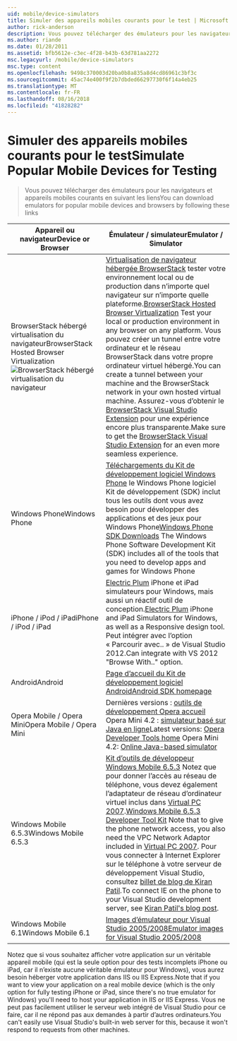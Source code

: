 ```yaml
---
uid: mobile/device-simulators
title: Simuler des appareils mobiles courants pour le test | Microsoft Docs
author: rick-anderson
description: Vous pouvez télécharger des émulateurs pour les navigateurs et appareils mobiles courants en suivant les liens
ms.author: riande
ms.date: 01/28/2011
ms.assetid: bfb5612e-c3ec-4f28-b43b-63d781aa2272
msc.legacyurl: /mobile/device-simulators
msc.type: content
ms.openlocfilehash: 9498c370003d20ba0b8a835a8d4cd86961c3bf3c
ms.sourcegitcommit: 45ac74e400f9f2b7dbded66297730f6f14a4eb25
ms.translationtype: MT
ms.contentlocale: fr-FR
ms.lasthandoff: 08/16/2018
ms.locfileid: "41828282"
---
```

<a name="simulate-popular-mobile-devices-for-testing"></a><span data-ttu-id="75448-103">Simuler des appareils mobiles courants pour le test</span><span class="sxs-lookup"><span data-stu-id="75448-103">Simulate Popular Mobile Devices for Testing</span></span>
====================
> <span data-ttu-id="75448-104">Vous pouvez télécharger des émulateurs pour les navigateurs et appareils mobiles courants en suivant les liens</span><span class="sxs-lookup"><span data-stu-id="75448-104">You can download emulators for popular mobile devices and browsers by following these links</span></span>


| <span data-ttu-id="75448-105">Appareil ou navigateur</span><span class="sxs-lookup"><span data-stu-id="75448-105">Device or Browser</span></span> | <span data-ttu-id="75448-106">Émulateur / simulateur</span><span class="sxs-lookup"><span data-stu-id="75448-106">Emulator / Simulator</span></span> |
| --- | --- |
| <span data-ttu-id="75448-107">BrowserStack hébergé virtualisation du navigateur</span><span class="sxs-lookup"><span data-stu-id="75448-107">BrowserStack Hosted Browser Virtualization</span></span> ![BrowserStack hébergé virtualisation du navigateur](device-simulators/_static/image1.png) | <span data-ttu-id="75448-109">[Virtualisation de navigateur hébergée BrowserStack](http://browserstack.com) tester votre environnement local ou de production dans n’importe quel navigateur sur n’importe quelle plateforme.</span><span class="sxs-lookup"><span data-stu-id="75448-109">[BrowserStack Hosted Browser Virtualization](http://browserstack.com) Test your local or production environment in any browser on any platform.</span></span> <span data-ttu-id="75448-110">Vous pouvez créer un tunnel entre votre ordinateur et le réseau BrowserStack dans votre propre ordinateur virtuel hébergé.</span><span class="sxs-lookup"><span data-stu-id="75448-110">You can create a tunnel between your machine and the BrowserStack network in your own hosted virtual machine.</span></span> <span data-ttu-id="75448-111">Assurez-vous d’obtenir le [BrowserStack Visual Studio Extension](https://visualstudiogallery.msdn.microsoft.com/2dfa32b1-3c47-439d-b1c5-9e28be18b81c) pour une expérience encore plus transparente.</span><span class="sxs-lookup"><span data-stu-id="75448-111">Make sure to get the [BrowserStack Visual Studio Extension](https://visualstudiogallery.msdn.microsoft.com/2dfa32b1-3c47-439d-b1c5-9e28be18b81c) for an even more seamless experience.</span></span> |
| <span data-ttu-id="75448-112">Windows Phone</span><span class="sxs-lookup"><span data-stu-id="75448-112">Windows Phone</span></span> | <span data-ttu-id="75448-113">[Téléchargements du Kit de développement logiciel Windows Phone](https://dev.windowsphone.com/downloadsdk) le Windows Phone logiciel Kit de développement (SDK) inclut tous les outils dont vous avez besoin pour développer des applications et des jeux pour Windows Phone</span><span class="sxs-lookup"><span data-stu-id="75448-113">[Windows Phone SDK Downloads](https://dev.windowsphone.com/downloadsdk) The Windows Phone Software Development Kit (SDK) includes all of the tools that you need to develop apps and games for Windows Phone</span></span> |
| <span data-ttu-id="75448-114">iPhone / iPod / iPad</span><span class="sxs-lookup"><span data-stu-id="75448-114">iPhone / iPod / iPad</span></span> | <span data-ttu-id="75448-115">[Electric Plum](http://www.electricplum.com/studio.aspx) iPhone et iPad simulateurs pour Windows, mais aussi un réactif outil de conception.</span><span class="sxs-lookup"><span data-stu-id="75448-115">[Electric Plum](http://www.electricplum.com/studio.aspx) iPhone and iPad Simulators for Windows, as well as a Responsive design tool.</span></span> <span data-ttu-id="75448-116">Peut intégrer avec l’option « Parcourir avec.. » de Visual Studio 2012.</span><span class="sxs-lookup"><span data-stu-id="75448-116">Can integrate with VS 2012 "Browse With.." option.</span></span> |
| <span data-ttu-id="75448-117">Android</span><span class="sxs-lookup"><span data-stu-id="75448-117">Android</span></span> | [<span data-ttu-id="75448-118">Page d’accueil du Kit de développement logiciel Android</span><span class="sxs-lookup"><span data-stu-id="75448-118">Android SDK homepage</span></span>](https://developer.android.com/sdk) |
| <span data-ttu-id="75448-119">Opera Mobile / Opera Mini</span><span class="sxs-lookup"><span data-stu-id="75448-119">Opera Mobile / Opera Mini</span></span> | <span data-ttu-id="75448-120">Dernières versions : [outils de développement Opera accueil](http://www.opera.com/developer/tools/) Opera Mini 4.2 : [simulateur basé sur Java en ligne](http://www.opera.com/mobile/demo/?ver=4)</span><span class="sxs-lookup"><span data-stu-id="75448-120">Latest versions: [Opera Developer Tools home](http://www.opera.com/developer/tools/) Opera Mini 4.2: [Online Java-based simulator](http://www.opera.com/mobile/demo/?ver=4)</span></span> |
| <span data-ttu-id="75448-121">Windows Mobile 6.5.3</span><span class="sxs-lookup"><span data-stu-id="75448-121">Windows Mobile 6.5.3</span></span> | <span data-ttu-id="75448-122">[Kit d’outils de développeur Windows Mobile 6.5.3](https://www.microsoft.com/downloads/en/details.aspx?FamilyID=c0213f68-2e01-4e5c-a8b2-35e081dcf1ca&amp;displaylang=en) Notez que pour donner l’accès au réseau de téléphone, vous devez également l’adaptateur de réseau d’ordinateur virtuel inclus dans [Virtual PC 2007](https://www.microsoft.com/downloads/en/details.aspx?FamilyID=04d26402-3199-48a3-afa2-2dc0b40a73b6&amp;DisplayLang=en).</span><span class="sxs-lookup"><span data-stu-id="75448-122">[Windows Mobile 6.5.3 Developer Tool Kit](https://www.microsoft.com/downloads/en/details.aspx?FamilyID=c0213f68-2e01-4e5c-a8b2-35e081dcf1ca&amp;displaylang=en) Note that to give the phone network access, you also need the VPC Network Adaptor included in [Virtual PC 2007](https://www.microsoft.com/downloads/en/details.aspx?FamilyID=04d26402-3199-48a3-afa2-2dc0b40a73b6&amp;DisplayLang=en).</span></span> <span data-ttu-id="75448-123">Pour vous connecter à Internet Explorer sur le téléphone à votre serveur de développement Visual Studio, consultez [billet de blog de Kiran Patil](http://kiranpatils.wordpress.com/2009/11/19/access-internetlocal-website-from-your-windows-mobile-device-emulators/).</span><span class="sxs-lookup"><span data-stu-id="75448-123">To connect IE on the phone to your Visual Studio development server, see [Kiran Patil's blog post](http://kiranpatils.wordpress.com/2009/11/19/access-internetlocal-website-from-your-windows-mobile-device-emulators/).</span></span> |
| <span data-ttu-id="75448-124">Windows Mobile 6.1</span><span class="sxs-lookup"><span data-stu-id="75448-124">Windows Mobile 6.1</span></span> | [<span data-ttu-id="75448-125">Images d’émulateur pour Visual Studio 2005/2008</span><span class="sxs-lookup"><span data-stu-id="75448-125">Emulator images for Visual Studio 2005/2008</span></span>](https://www.microsoft.com/downloads/en/details.aspx?FamilyID=3d6f581e-c093-4b15-ab0c-a2ce5bffdb47) |

<span data-ttu-id="75448-126">Notez que si vous souhaitez afficher votre application sur un véritable appareil mobile (qui est la seule option pour des tests incomplets iPhone ou iPad, car il n’existe aucune véritable émulateur pour Windows), vous aurez besoin héberger votre application dans IIS ou IIS Express.</span><span class="sxs-lookup"><span data-stu-id="75448-126">Note that if you want to view your application on a real mobile device (which is the only option for fully testing iPhone or iPad, since there's no true emulator for Windows) you'll need to host your application in IIS or IIS Express.</span></span> <span data-ttu-id="75448-127">Vous ne peut pas facilement utiliser le serveur web intégré de Visual Studio pour ce faire, car il ne répond pas aux demandes à partir d’autres ordinateurs.</span><span class="sxs-lookup"><span data-stu-id="75448-127">You can't easily use Visual Studio's built-in web server for this, because it won't respond to requests from other machines.</span></span>

